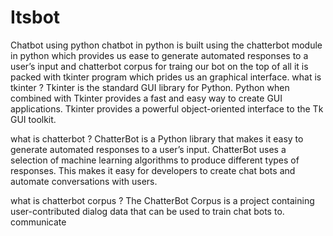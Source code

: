 # Itsbot
Chatbot using python
chatbot in python is built using the chatterbot module in python which provides us ease to generate automated responses to a user’s input and chatterbot corpus for traing our bot on the top of all it is packed with tkinter program which prides us an graphical interface. what is tkinter ? Tkinter is the standard GUI library for Python. Python when combined with Tkinter provides a fast and easy way to create GUI applications. Tkinter provides a powerful object-oriented interface to the Tk GUI toolkit.

what is chatterbot ? ChatterBot is a Python library that makes it easy to generate automated responses to a user’s input. ChatterBot uses a selection of machine learning algorithms to produce different types of responses. This makes it easy for developers to create chat bots and automate conversations with users.

what is chatterbot corpus ? The ChatterBot Corpus is a project containing user-contributed dialog data that can be used to train chat bots to. communicate
